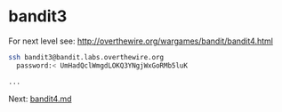 bandit3
=======
For next level see: http://overthewire.org/wargames/bandit/bandit4.html

```bash
ssh bandit3@bandit.labs.overthewire.org
  password:< UmHadQclWmgdLOKQ3YNgjWxGoRMb5luK

...
```
Next: [bandit4.md](bandit4.md)
